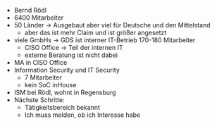 - Bernd Rödl
- 6400 Mitarbeiter
- 50 Länder -> Ausgebaut aber viel für Deutsche und den Mittelstand
	- aber das ist mehr Claim und ist größer angesetzt
- viele GmbHs -> GDS ist interner IT-Betrieb 170-180 Mitarbeiter
	- CISO Office -> Teil der internen IT
	- externe Beratung ist nicht dabei
- MA in CISO Office
- Information Security und IT Security
	- 7 Mitarbeiter
	- kein SoC inHouse
- ISM bei Rödl, wohnt in Regensburg
- Nächste Schritte:
	- Tätigkeitsbereich bekannt
	- Ich muss melden, ob ich Interesse habe